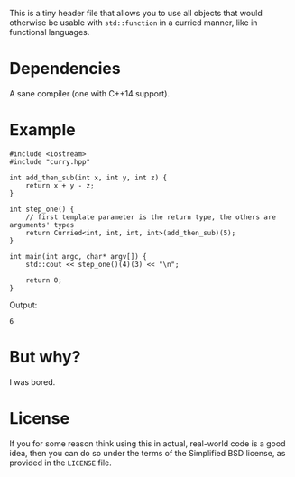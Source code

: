 This is a tiny header file that allows you to use all objects that would otherwise be usable with `std::function` in a curried manner, like in functional languages.

Dependencies
============

A sane compiler (one with C++14 support).

Example
=======

    #include <iostream>
    #include "curry.hpp"

    int add_then_sub(int x, int y, int z) {
        return x + y - z;
    }

    int step_one() {
        // first template parameter is the return type, the others are arguments' types
        return Curried<int, int, int, int>(add_then_sub)(5);
    }

    int main(int argc, char* argv[]) {
        std::cout << step_one()(4)(3) << "\n";

        return 0;
    }

Output:
    
    6

But why?
========

I was bored.


License
=======

If you for some reason think using this in actual, real-world code is a good idea, then you can do so under the terms of the Simplified BSD license, as provided in the `LICENSE` file.